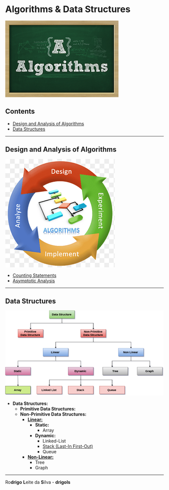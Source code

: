 # Algorithms & Data Structures

![img](res/algorithms-logo.webp)

## Contents

 - [Design and Analysis of Algorithms](#daa)
 - [Data Structures](#ds)

---

<div id="daa"></div>

## Design and Analysis of Algorithms

![daa-logo](res/daa.png)

 - [Counting Statements](modules/design-and-analysis-of-algorithms/counting-statements.md)
 - [Asymptotic Analysis](modules/design-and-analysis-of-algorithms/asymptotic-analysis.md)

---

<div id="ds"></div>

## Data Structures

![ds-logo](res/ds-logo.png)

 - **Data Structures:**
   - **Primitive Data Structures:**
   - **Non-Primitive Data Structures:**
     - **[Linear:](modules/data-structures/linear/linear-ds.md)**
       - **Static:**
         - Array
       - **Dynamic:**
         - Linked-List
         - [Stack (Last-In First-Out)](modules/data-structures/linear/stack)
         - Queue
     - **[Non-Linear:](modules/data-structures/non-linear/non-linear-ds.md)**
       - Tree
       - Graph

---

Ro**drigo** **L**eite da **S**ilva - **drigols**

